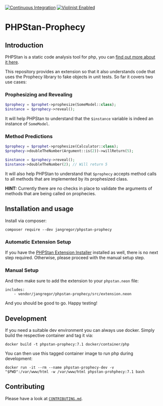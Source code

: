 [![Continuous Integration](https://github.com/Jan0707/phpstan-prophecy/workflows/Continuous%20Integration/badge.svg)](https://github.com/Jan0707/phpstan-prophecy/actions)
[![Violinist Enabled](https://img.shields.io/badge/violinist-enabled-brightgreen.svg)](https://violinist.io)

# PHPStan-Prophecy

## Introduction

PHPStan is a static code analysis tool for php, you can [find out more about it here](https://github.com/phpstan/phpstan).

This repository provides an extension so that it also understands code that uses the Prophecy library to fake objects in unit tests. So far it covers two use cases:

### Prophesizing and Revealing

```php
$prophecy = $prophet->prophesize(SomeModel::class);
$instance = $prophecy->reveal();
```

It will help PHPStan to understand that the `$instance` variable is indeed an instance of `SomeModel`.

### Method Predictions

```php
$prophecy = $prophet->prophesize(Calculator::class);
$prophecy->doubleTheNumber(Argument::is(2))->willReturn(5);

$instance = $prophecy->reveal();
$instance->doubleTheNumber(2); // Will return 5
```

It will also help PHPStan to understand that `$prophecy` accepts method calls to all methods that are implemented by its prophesized class.

**HINT:** Currently there are no checks in place to validate the arguments of methods that are being called on prophecies.

## Installation and usage

Install via composer:

```shell
composer require --dev jangregor/phpstan-prophecy
```

### Automatic Extension Setup

If you have the [PHPStan Extension Installer](https://github.com/phpstan/extension-installer) installed as well, there is no next step required.
Otherwise, please proceed with the manual setup step.

### Manual Setup

And then make sure to add the extension to your `phpstan.neon` file:

```neon
includes:
	- vendor/jangregor/phpstan-prophecy/src/extension.neon
```

And you should be good to go. Happy testing!

## Development

If you need a suitable dev environment you can always use docker.
Simply build the respective container and tag it via:

``docker build -t phpstan-prophecy:7.1 docker/container/php``

You can then use this tagged container image to run php during development:

``docker run -it --rm --name phpstan-prophecy-dev -v "$PWD":/var/www/html -w /var/www/html phpstan-prohphecy:7.1 bash``

## Contributing

Please have a look at [`CONTRIBUTING.md`](.github/CONTRIBUTING.md).
